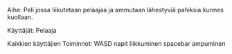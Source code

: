 Aihe: Peli jossa liikutetaan pelaajaa ja ammutaan lähestyviä pahiksia kunnes kuollaan.

Käyttäjät: Pelaaja

Kaikkien käyttäjien Toiminnot: 
WASD napit liikkuminen
spacebar ampuminen
